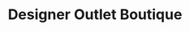 ---
title: "Designer Outlet Boutique"
url: /halle-saale/designer-outlet-boutique/
shop: Kleidung
---